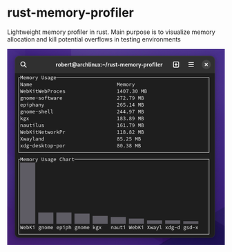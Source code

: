 # rust-memory-profiler
Lightweight memory profiler in rust. Main purpose is to visualize memory allocation and kill potential overflows in testing environments

![Demo](./demo.png)
